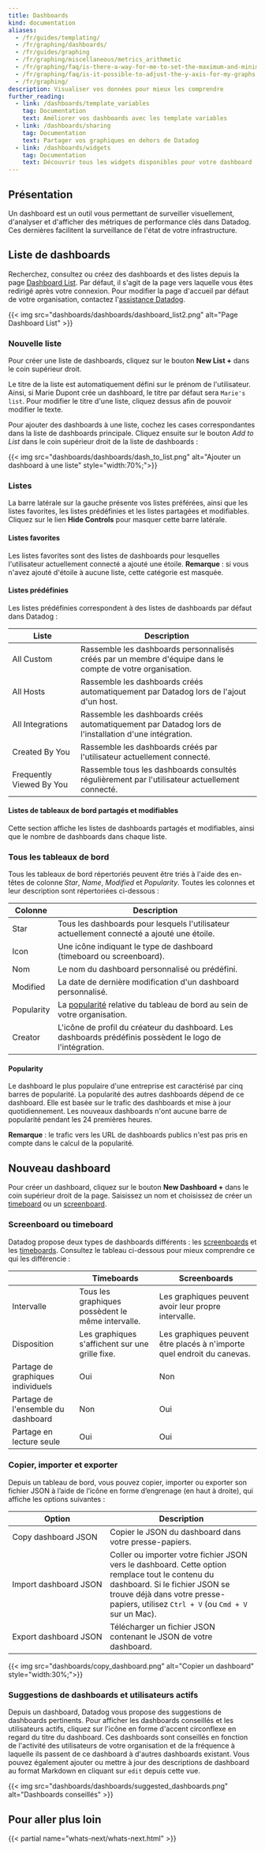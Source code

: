 ```yaml
---
title: Dashboards
kind: documentation
aliases:
  - /fr/guides/templating/
  - /fr/graphing/dashboards/
  - /fr/guides/graphing
  - /fr/graphing/miscellaneous/metrics_arithmetic
  - /fr/graphing/faq/is-there-a-way-for-me-to-set-the-maximum-and-minimum-values-on-the-y-axis-of-a-graph
  - /fr/graphing/faq/is-it-possible-to-adjust-the-y-axis-for-my-graphs
  - /fr/graphing/
description: Visualiser vos données pour mieux les comprendre
further_reading:
  - link: /dashboards/template_variables
    tag: Documentation
    text: Améliorer vos dashboards avec les template variables
  - link: /dashboards/sharing
    tag: Documentation
    text: Partager vos graphiques en dehors de Datadog
  - link: /dashboards/widgets
    tag: Documentation
    text: Découvrir tous les widgets disponibles pour votre dashboard
---
```

## Présentation

Un dashboard est un outil vous permettant de surveiller visuellement, d'analyser et d'afficher des métriques de performance clés dans Datadog. Ces dernières facilitent la surveillance de l'état de votre infrastructure.

## Liste de dashboards

Recherchez, consultez ou créez des dashboards et des listes depuis la page [Dashboard List][1]. Par défaut, il s'agit de la page vers laquelle vous êtes redirigé après votre connexion. Pour modifier la page d'accueil par défaut de votre organisation, contactez l'[assistance Datadog][2].

{{< img src="dashboards/dashboards/dashboard_list2.png" alt="Page Dashboard List" >}}

### Nouvelle liste

Pour créer une liste de dashboards, cliquez sur le bouton **New List +** dans le coin supérieur droit.

Le titre de la liste est automatiquement défini sur le prénom de l'utilisateur. Ainsi, si Marie Dupont crée un dashboard, le titre par défaut sera `Marie's list`. Pour modifier le titre d'une liste, cliquez dessus afin de pouvoir modifier le texte.

Pour ajouter des dashboards à une liste, cochez les cases correspondantes dans la liste de dashboards principale. Cliquez ensuite sur le bouton *Add to List* dans le coin supérieur droit de la liste de dashboards :

{{< img src="dashboards/dashboards/dash_to_list.png" alt="Ajouter un dashboard à une liste" style="width:70%;">}}

### Listes

La barre latérale sur la gauche présente vos listes préférées, ainsi que les listes favorites, les listes prédéfinies et les listes partagées et modifiables. Cliquez sur le lien **Hide Controls** pour masquer cette barre latérale.

#### Listes favorites

Les listes favorites sont des listes de dashboards pour lesquelles l'utilisateur actuellement connecté a ajouté une étoile. **Remarque** : si vous n'avez ajouté d'étoile à aucune liste, cette catégorie est masquée.

#### Listes prédéfinies

Les listes prédéfinies correspondent à des listes de dashboards par défaut dans Datadog :

| Liste                     | Description                                                               |
|--------------------------|---------------------------------------------------------------------------|
| All Custom               | Rassemble les dashboards personnalisés créés par un membre d'équipe dans le compte de votre organisation. |
| All Hosts                | Rassemble les dashboards créés automatiquement par Datadog lors de l'ajout d'un host.              |
| All Integrations         | Rassemble les dashboards créés automatiquement par Datadog lors de l'installation d'une intégration.  |
| Created By You           | Rassemble les dashboards créés par l'utilisateur actuellement connecté.                |
| Frequently Viewed By You | Rassemble tous les dashboards consultés régulièrement par l'utilisateur actuellement connecté.         |

#### Listes de tableaux de bord partagés et modifiables

Cette section affiche les listes de dashboards partagés et modifiables, ainsi que le nombre de dashboards dans chaque liste.

### Tous les tableaux de bord

Tous les tableaux de bord répertoriés peuvent être triés à l'aide des en-têtes de colonne *Star*, *Name*, *Modified* et *Popularity*. Toutes les colonnes et leur description sont répertoriées ci-dessous :

| Colonne     | Description                                                                              |
|------------|------------------------------------------------------------------------------------------|
| Star       | Tous les dashboards pour lesquels l'utilisateur actuellement connecté a ajouté une étoile.                                  |
| Icon       | Une icône indiquant le type de dashboard (timeboard ou screenboard).                     |
| Nom       | Le nom du dashboard personnalisé ou prédéfini.                                              |
| Modified   | La date de dernière modification d'un dashboard personnalisé.                                            |
| Popularity | La [popularité](#popularité) relative du tableau de bord au sein de votre organisation.           |
| Creator    | L'icône de profil du créateur du dashboard. Les dashboards prédéfinis possèdent le logo de l'intégration. |

#### Popularity

Le dashboard le plus populaire d'une entreprise est caractérisé par cinq barres de popularité. La popularité des autres dashboards dépend de ce dashboard. Elle est basée sur le trafic des dashboards et mise à jour quotidiennement. Les nouveaux dashboards n'ont aucune barre de popularité pendant les 24 premières heures.

**Remarque** : le trafic vers les URL de dashboards publics n'est pas pris en compte dans le calcul de la popularité.

## Nouveau dashboard

Pour créer un dashboard, cliquez sur le bouton **New Dashboard +** dans le coin supérieur droit de la page. Saisissez un nom et choisissez de créer un [timeboard][3] ou un [screenboard][4].

### Screenboard ou timeboard

Datadog propose deux types de dashboards différents : les [screenboards][4] et les [timeboards][3]. Consultez le tableau ci-dessous pour mieux comprendre ce qui les différencie :

|                            | Timeboards                            | Screenboards                              |
|----------------------------|---------------------------------------|-------------------------------------------|
| Intervalle                 | Tous les graphiques possèdent le même intervalle. | Les graphiques peuvent avoir leur propre intervalle.   |
| Disposition                     | Les graphiques s'affichent sur une grille fixe. | Les graphiques peuvent être placés à n'importe quel endroit du canevas. |
| Partage de graphiques individuels  | Oui                                   | Non                                        |
| Partage de l'ensemble du dashboard | Non                                    | Oui                                       |
| Partage en lecture seule   | Oui                                   | Oui                                       |

### Copier, importer et exporter

Depuis un tableau de bord, vous pouvez copier, importer ou exporter son fichier JSON à l’aide de l’icône en forme d’engrenage (en haut à droite), qui affiche les options suivantes :

| Option                          | Description                                                                                                                                                                |
|---------------------------------|----------------------------------------------------------------------------------------------------------------------------------------------------------------------------|
| Copy&nbsp;dashboard&nbsp;JSON   | Copier le JSON du dashboard dans votre presse-papiers.                                                                                                                               |
| Import&nbsp;dashboard&nbsp;JSON | Coller ou importer votre fichier JSON vers le dashboard. Cette option remplace tout le contenu du dashboard. Si le fichier JSON se trouve déjà dans votre presse-papiers, utilisez `Ctrl + V` (ou `Cmd + V` sur un Mac). |
| Export&nbsp;dashboard&nbsp;JSON | Télécharger un fichier JSON contenant le JSON de votre dashboard.                                                                                                                |

{{< img src="dashboards/copy_dashboard.png" alt="Copier un dashboard" style="width:30%;">}}

### Suggestions de dashboards et utilisateurs actifs

Depuis un dashboard, Datadog vous propose des suggestions de dashboards pertinents. Pour afficher les dashboards conseillés et les utilisateurs actifs, cliquez sur l'icône en forme d'accent circonflexe en regard du titre du dashboard. Ces dashboards sont conseillés en fonction de l'activité des utilisateurs de votre organisation et de la fréquence à laquelle ils passent de ce dashboard à d'autres dashboards existant. Vous pouvez également ajouter ou mettre à jour des descriptions de dashboard au format Markdown en cliquant sur `edit` depuis cette vue.

{{< img src="dashboards/dashboards/suggested_dashboards.png" alt="Dashboards conseillés" >}}

## Pour aller plus loin

{{< partial name="whats-next/whats-next.html" >}}

[1]: https://app.datadoghq.com/dashboard/lists
[2]: /fr/help
[3]: /fr/dashboards/timeboard
[4]: /fr/dashboards/screenboard